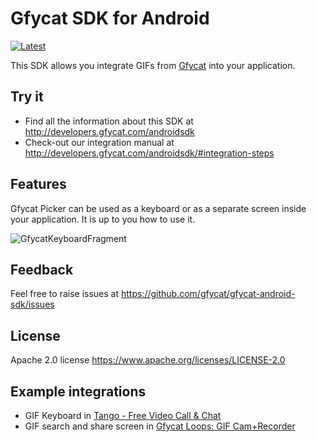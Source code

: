 # Gfycat SDK for Android
 [ ![Latest](https://api.bintray.com/packages/gfycat/maven/gfycat-picker/images/download.svg) ](https://bintray.com/gfycat/maven/gfycat-picker/_latestVersion)

This SDK allows you integrate GIFs from [Gfycat](https://gfycat.com) into your application.

## Try it
 * Find all the information about this SDK at http://developers.gfycat.com/androidsdk
 * Check-out our integration manual at http://developers.gfycat.com/androidsdk/#integration-steps

## Features
Gfycat Picker can be used as a keyboard or as a separate screen inside your application. It is up to you how to use it.

![GfycatKeyboardFragment](https://thumbs.gfycat.com/AdolescentChubbyGecko-size_restricted.gif "How it is look like")

## Feedback
Feel free to raise issues at https://github.com/gfycat/gfycat-android-sdk/issues

## License
Apache 2.0 license https://www.apache.org/licenses/LICENSE-2.0

## Example integrations
 * GIF Keyboard in [Tango - Free Video Call & Chat](https://play.google.com/store/apps/details?id=com.sgiggle.production)
 * GIF search and share screen in [Gfycat Loops: GIF Cam+Recorder](https://play.google.com/store/apps/details?id=com.gfycat)
